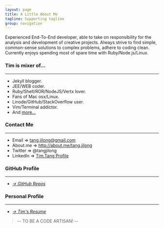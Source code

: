 ```yaml
---
layout: page
title: A Little About Me
tagline: Supporting tagline
group: navigation
---
```


Experienced End-To-End developer, able to take on responsibility for the analysis and development of creative projects. Always strive to find simple, common-sense solutions to complex problems, adhere to coding clean. Currently enjoys spending most of spare time with Ruby/Node.js/Linux.

### Tim is mixer of... 
---
- Jekyll blogger.
- JEE/WEB coder.
- Ruby/Shell/ROR/NodeJS/Vertx lover.
- Fans of Mac osx/Linux.
- Linode/GitHub/StackOverflow user. 
- Vim/Terminal addictor.
- And [more...](/Tim.Tang-resume-en.pdf)

### Contact Me
---

- Email => tang.jilong@gmail.com
- About.me => <http://about.me/tang.jilong>
- Twitter => @tangjilong
- LinkedIn => [Tim.Tang Profile](http://www.linkedin.com/pub/tim-tang/45/994/238)


### GitHub Profile
---
- _[&rarr; GitHub Repos](https://github.com/tim-tang)_

### Personal Profile
---
- _[&rarr; Tim's Resume ](/Tim.Tang-resume-en.pdf)_

> -- TO BE A CODE ARTISAN! --
